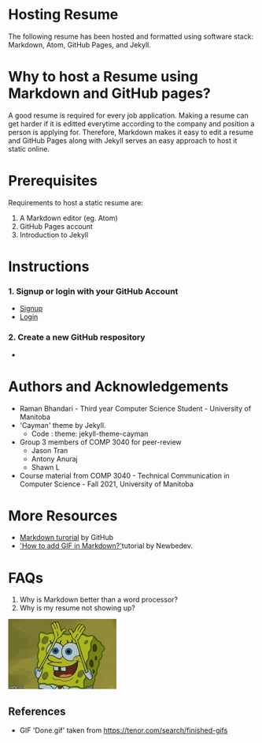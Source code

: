 
# Hosting Resume

The following resume has been hosted and formatted using software stack: Markdown, Atom, GitHub Pages, and Jekyll.

# Why to host a Resume using Markdown and GitHub pages?

A good resume is required for every job application. Making a resume can get harder if it is editted everytime according to the company and position a person is applying for. Therefore, Markdown makes it easy to edit a resume and GitHub Pages along with Jekyll serves an easy approach to host it static online.

# Prerequisites

Requirements to host a static resume are:
1. A Markdown editor (eg. Atom)
2. GitHub Pages account
3. Introduction to Jekyll

# Instructions
### 1. Signup or login with your GitHub Account
  * [Signup](https://github.com/signup?ref_cta=Sign+up&ref_loc=header+logged+out&ref_page=%2F&source=header-home)
  * [Login](https://github.com/login)
### 2. Create a new GitHub respository
  * 
  

# Authors and Acknowledgements
* Raman Bhandari - Third year Computer Science Student - University of Manitoba
* 'Cayman' theme by Jekyll. 
  * Code : theme: jekyll-theme-cayman
* Group 3 members of COMP 3040 for peer-review
  * Jason Tran
  * Antony Anuraj
  * Shawn L 
* Course material from COMP 3040 - Technical Communication in Computer Science - Fall 2021, University of Manitoba

# More Resources
* [Markdown turorial](https://guides.github.com/features/mastering-markdown/) by GitHub
* ['How to add GIF in Markdown?'](https://newbedev.com/is-there-a-way-to-add-a-gif-to-a-markdown-file)tutorial by Newbedev.


# FAQs
1. Why is Markdown better than a word processor?
2. Why is my resume not showing up?


![Alt Text](Done.gif) 
## **References**
* GIF 'Done.gif' taken from https://tenor.com/search/finished-gifs
